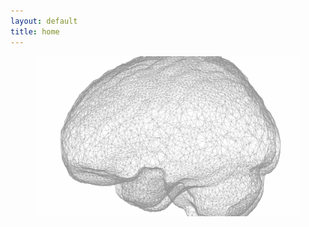 ```yaml
---
layout: default
title: home
---
```

<figure>
    <img src="/images/home.jpg" class="imghome">
    <figcaption></figcaption>
</figure>

